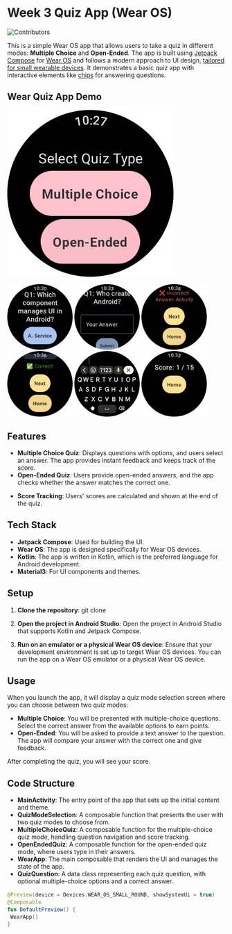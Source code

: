 # Week 3 Quiz App (Wear OS)
![Contributors](https://img.shields.io/badge/contributor-PiranitaGomez-pink)

This is a simple Wear OS app that allows users to take a quiz in different modes: **Multiple Choice** and **Open-Ended**. The app is built using [Jetpack Compose](https://developer.android.com/codelabs/jetpack-compose-basics) for [Wear OS](https://developer.android.com/training/wearables) and follows a modern approach to UI design, [tailored for small wearable devices](https://developer.android.com/training/wearables/user-interfaces). It demonstrates a basic quiz app with interactive elements like [chips](https://developer.android.com/develop/ui/compose/components/chip) for answering questions.

## Wear Quiz App Demo
[![Wear Quiz App](quizAppDemo/homeScreen.png)](https://github.com/user-attachments/assets/8e177892-2f42-44ea-bbf5-e27c83051f9e)

<img src="quizAppDemo/multichoice.png" alt="Multiple choice questions" width="30%"/> <img src="quizAppDemo/openend.png" alt="Open-ended questions" width="30%"/> <img src="quizAppDemo/incorrect.png" alt="Incorrect answers" width="30%"/>
<img src="quizAppDemo/correct.png" alt="Correct answers" width="30%"/> <img src="quizAppDemo/typeanswer.png" alt="Pop-up keyboard" width="30%"/> <img src="quizAppDemo/score.png" alt="Score" width="30%"/>


## Features

- **Multiple Choice Quiz**: Displays questions with options, and users select an answer. The app provides instant feedback and keeps track of the score.
- **Open-Ended Quiz**: Users provide open-ended answers, and the app checks whether the answer matches the correct one.
<!--- **Splash Screen**: The app includes a splash screen when it starts.-->
- **Score Tracking**: Users' scores are calculated and shown at the end of the quiz.

## Tech Stack

- **Jetpack Compose**: Used for building the UI.
- **Wear OS**: The app is designed specifically for Wear OS devices.
- **Kotlin**: The app is written in Kotlin, which is the preferred language for Android development.
- **Material3**: For UI components and themes.

## Setup

1. **Clone the repository**: git clone <repository-url>

2. **Open the project in Android Studio**:
Open the project in Android Studio that supports Kotlin and Jetpack Compose.

3. **Run on an emulator or a physical Wear OS device**:
Ensure that your development environment is set up to target Wear OS devices. You can run the app on a Wear OS emulator or a physical Wear OS device.

## Usage

When you launch the app, it will display a quiz mode selection screen where you can choose between two quiz modes:

- **Multiple Choice**: You will be presented with multiple-choice questions. Select the correct answer from the available options to earn points.
- **Open-Ended**: You will be asked to provide a text answer to the question. The app will compare your answer with the correct one and give feedback.

After completing the quiz, you will see your score.

## Code Structure

- **MainActivity**: The entry point of the app that sets up the initial content and theme.
- **QuizModeSelection**: A composable function that presents the user with two quiz modes to choose from.
- **MultipleChoiceQuiz**: A composable function for the multiple-choice quiz mode, handling question navigation and score tracking.
- **OpenEndedQuiz**: A composable function for the open-ended quiz mode, where users type in their answers.
- **WearApp**: The main composable that renders the UI and manages the state of the app.
- **QuizQuestion**: A data class representing each quiz question, with optional multiple-choice options and a correct answer.

```kotlin
@Preview(device = Devices.WEAR_OS_SMALL_ROUND, showSystemUi = true)
@Composable
fun DefaultPreview() {
 WearApp()
}
